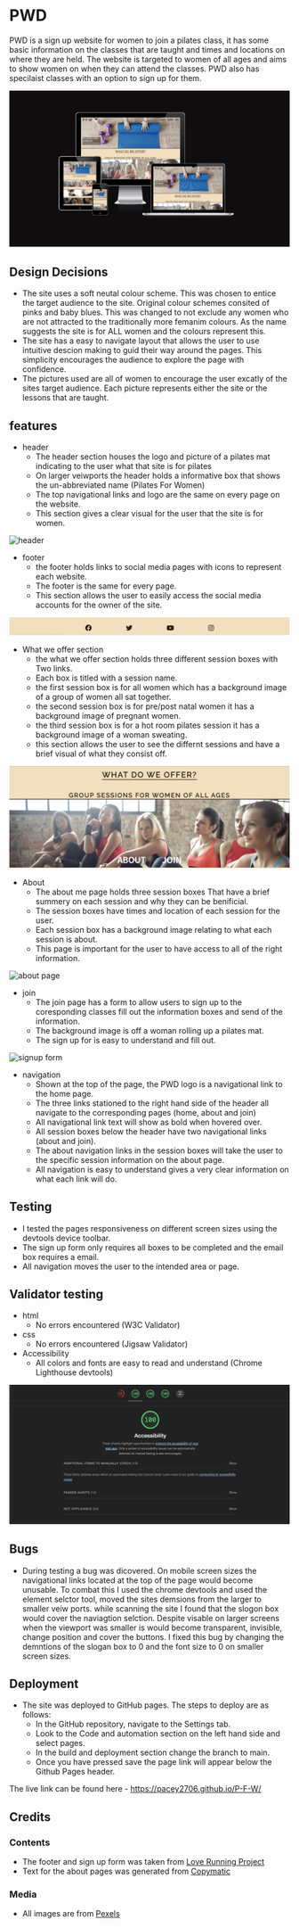 # PWD

PWD is a sign up website for women to join a pilates class, it has some basic information on the classes that are taught and times and locations on where they are held. The website is targeted to women of all ages and aims to show women on when they can attend the classes. PWD also has specilaist classes with an option to sign up for them.

![PWD displayed on different devices][def4]

## Design Decisions
* The site uses a soft neutal colour scheme. This was chosen to entice the target audience to the site. Original colour schemes consited of pinks and baby blues. This was changed to not exclude any women who are not attracted to the traditionally more femanim colours. As the name suggests the site is for ALL women and the colours represent this.
* The site has a easy to navigate layout that allows the user to use intuitive descion making to guid their way around the pages. This simplicity encourages the audience to explore the page with confidence. 
* The pictures used are all of women to encourage the user excatly of the sites target audience. Each picture represents either the site or the lessons that are taught.

## features

* header
  * The header section houses the logo and picture of a pilates mat indicating to the user what that site is for pilates
  * On larger veiwports the header holds a informative box that shows the un-abbreviated name (Pilates For Women)
  * The top navigational links and logo are the same on every page on the website.
  * This section gives a clear visual for the user that the site is for women.

![header][def5]

* footer
  * the footer holds links to social media pages with icons to represent each website.
  * The footer is the same for every page. 
  * This section allows the user to easily access the social media accounts for the owner of the site.

![footer](assets/images/Screenshot%202022-12-30%20at%2023.42.57.png)

* What we offer section
  * the what we offer section holds three different session boxes with Two links.
  * Each box is titled with a session name.
  * the first session box is for all women which has a background image of a group of women all sat together.
  * the second session box is for pre/post natal women it has a background image of pregnant women.
  * the third session box is for a hot room pilates session it has a background image of a woman sweating.
  * this section allows the user to see the differnt sessions and have a brief visual of what they consist off.

![what we offer section][def6]

* About
  * The about me page holds three session boxes That have a brief summery on each session and why they can be benificial.
  * The session boxes have times and location of each session for the user.
  * Each session box has a background image relating to what each session is about.
  * This page is important for the user to have access to all of the right information.

![about page][def8]

* join
  * The join page has a form to allow users to sign up to the coresponding classes fill out the information boxes and send of the information.
  * The background image is off a woman rolling up a pilates mat.
  * The sign up for is easy to understand and fill out.

![signup form][def7]

* navigation
  * Shown at the top of the page, the PWD logo is a navigational link to the home page.
  * The three links stationed to the right hand side of the header all navigate to the corresponding pages (home, about and join)
  * All navigational link text will show as bold when hovered over.
  * All session boxes below the header have two navigational links (about and join).
  * The about navigation links in the session boxes will take the user to the specific session information on the about page.
  * All navigation is easy to understand gives a very clear information on what each link will do.

## Testing

* I tested the pages responsiveness on different screen sizes using the devtools device toolbar.
* The sign up form only requires all boxes to be completed and the email box requires a email.
* All navigation moves the user to the intended area or page.

## Validator testing

* html
  * No errors encountered (W3C Validator)
* css
  * No errors encountered (Jigsaw Validator)
* Accessibility 
  * All colors and fonts are easy to read and understand (Chrome Lighthouse devtools)

![lighthouse test][def9]

## Bugs

* During testing a bug was dicovered. On mobile screen sizes the navigational links located at the top of the page would become unusable. To combat this I used the chrome devtools and used the element selctor tool, moved the sites demsions from the larger to smaller veiw ports. while scanning the site I found that the slogon box would cover the naviagtion selction. Despite visable on larger screens when the viewport was smaller is would become transparent, invisible, change position and cover the buttons. I fixed this bug by changing the demntions of the slogan box to 0 and the font size to 0 on smaller screen sizes.

## Deployment 

* The site was deployed to GitHub pages. The steps to deploy are as follows:
  * In the GitHub repository, navigate to the Settings tab.
  * Look to the Code and automation section on the left hand side and select pages.
  * In the build and deployment section change the branch to main.
  * Once you have pressed save the page link will appear below the Github Pages header.

The live link can be found here -  https://pacey2706.github.io/P-F-W/

## Credits 

### Contents 
* The footer  and sign up form was taken from [Love Running Project][def]
* Text for the about pages was generated from [Copymatic][def2]

### Media
* All images are from [Pexels][def3]


[def]: https://pacey2706.github.io/love-running/
[def2]: https://copymatic.ai/app/paragraph-generator/
[def3]: https://www.pexels.com/
[def4]: assets/images/Screenshot%202022-12-30%20at%2023.01.18.png
[def5]: assets/images/Screenshot%202022-12-30%20at%2023.41.39.png
[def6]: assets/images/Screenshot%202022-12-30%20at%2023.42.26.png
[def7]: assets/images/Screenshot%202022-12-30%20at%2023.44.13.png
[def8]: assets/images/Screenshot%202022-12-30%20at%2023.43.35.png
[def9]: assets/images/Screenshot%202022-12-30%20at%2023.47.01.png

